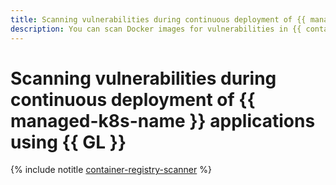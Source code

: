 ```yaml
---
title: Scanning vulnerabilities during continuous deployment of {{ managed-k8s-name }} applications using {{ GL }}
description: You can scan Docker images for vulnerabilities in {{ container-registry-full-name }} when continuously deploying {{ managed-k8s-full-name }} applications via {{ GL }}.
---
```


# Scanning vulnerabilities during continuous deployment of {{ managed-k8s-name }} applications using {{ GL }}

{% include notitle [container-registry-scanner](../../_tutorials/security/cr-scanner-with-k8s-and-gitlab.md) %}